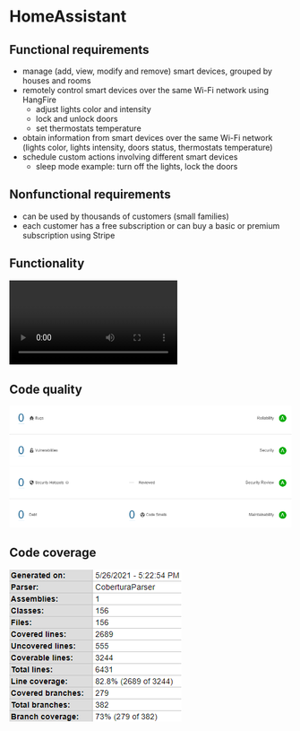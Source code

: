 # HomeAssistant
## Functional requirements
 - manage (add, view, modify and remove) smart devices, grouped by houses and rooms  
 - remotely control smart devices over the same Wi-Fi network using HangFire  
	- adjust lights color and intensity  
	- lock and unlock doors  
	- set thermostats temperature  
 - obtain information from smart devices over the same Wi-Fi network (lights color, lights intensity, doors status, thermostats temperature)  
 - schedule custom actions involving different smart devices  
	 - sleep mode example: turn off the lights, lock the doors  
## Nonfunctional requirements
- can be used by thousands of customers (small families)  
- each customer has a free subscription or can buy a basic or premium subscription using Stripe  
## Functionality
![Functionality](https://github.com/georgiana-ojoc/HomeAssistant/blob/documentation/Functionality.mp4)  
## Code quality
![Code quality](https://github.com/georgiana-ojoc/HomeAssistant/blob/documentation/SonarQube.png)  
## Code coverage
![Code coverage](https://github.com/georgiana-ojoc/HomeAssistant/blob/documentation/Coverage.png)  
